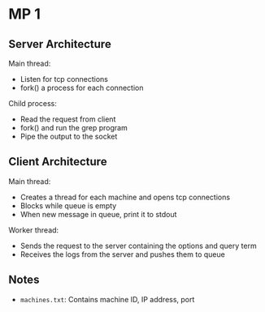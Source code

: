 # MP 1

## Server Architecture

Main thread:
- Listen for tcp connections
- fork() a process for each connection

Child process:
- Read the request from client
- fork() and run the grep program
- Pipe the output to the socket

## Client Architecture

Main thread:
- Creates a thread for each machine and opens tcp connections
- Blocks while queue is empty
- When new message in queue, print it to stdout

Worker thread:
- Sends the request to the server containing the options and query term
- Receives the logs from the server and pushes them to queue

## Notes

- `machines.txt`: Contains machine ID, IP address, port


